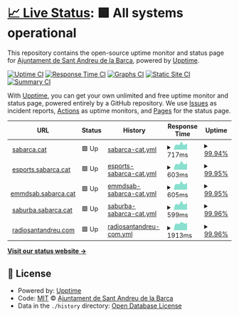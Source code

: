 # [📈 Live Status](https://ajuntament-sabarca.github.io/upptime): <!--live status--> **🟩 All systems operational**

This repository contains the open-source uptime monitor and status page for [Ajuntament de Sant Andreu de la Barca](https://www.sabarca.cat), powered by [Upptime](https://github.com/upptime/upptime).

[![Uptime CI](https://github.com/ajuntament-sabarca/upptime/workflows/Uptime%20CI/badge.svg)](https://github.com/ajuntament-sabarca/upptime/actions?query=workflow%3A%22Uptime+CI%22)
[![Response Time CI](https://github.com/ajuntament-sabarca/upptime/workflows/Response%20Time%20CI/badge.svg)](https://github.com/ajuntament-sabarca/upptime/actions?query=workflow%3A%22Response+Time+CI%22)
[![Graphs CI](https://github.com/ajuntament-sabarca/upptime/workflows/Graphs%20CI/badge.svg)](https://github.com/ajuntament-sabarca/upptime/actions?query=workflow%3A%22Graphs+CI%22)
[![Static Site CI](https://github.com/ajuntament-sabarca/upptime/workflows/Static%20Site%20CI/badge.svg)](https://github.com/ajuntament-sabarca/upptime/actions?query=workflow%3A%22Static+Site+CI%22)
[![Summary CI](https://github.com/ajuntament-sabarca/upptime/workflows/Summary%20CI/badge.svg)](https://github.com/ajuntament-sabarca/upptime/actions?query=workflow%3A%22Summary+CI%22)

With [Upptime](https://upptime.js.org), you can get your own unlimited and free uptime monitor and status page, powered entirely by a GitHub repository. We use [Issues](https://github.com/ajuntament-sabarca/upptime/issues) as incident reports, [Actions](https://github.com/ajuntament-sabarca/upptime/actions) as uptime monitors, and [Pages](https://ajuntament-sabarca.github.io/upptime) for the status page.

<!--start: status pages-->
<!-- This summary is generated by Upptime (https://github.com/upptime/upptime) -->
<!-- Do not edit this manually, your changes will be overwritten -->
<!-- prettier-ignore -->
| URL | Status | History | Response Time | Uptime |
| --- | ------ | ------- | ------------- | ------ |
| <img alt="" src="https://favicons.githubusercontent.com/sabarca.cat" height="13"> [sabarca.cat](https://sabarca.cat) | 🟩 Up | [sabarca-cat.yml](https://github.com/ajuntament-sabarca/upptime/commits/HEAD/history/sabarca-cat.yml) | <details><summary><img alt="Response time graph" src="./graphs/sabarca-cat/response-time-week.png" height="20"> 717ms</summary><br><a href="https://ajuntament-sabarca.github.io/upptime/history/sabarca-cat"><img alt="Response time 850" src="https://img.shields.io/endpoint?url=https%3A%2F%2Fraw.githubusercontent.com%2Fajuntament-sabarca%2Fupptime%2FHEAD%2Fapi%2Fsabarca-cat%2Fresponse-time.json"></a><br><a href="https://ajuntament-sabarca.github.io/upptime/history/sabarca-cat"><img alt="24-hour response time 734" src="https://img.shields.io/endpoint?url=https%3A%2F%2Fraw.githubusercontent.com%2Fajuntament-sabarca%2Fupptime%2FHEAD%2Fapi%2Fsabarca-cat%2Fresponse-time-day.json"></a><br><a href="https://ajuntament-sabarca.github.io/upptime/history/sabarca-cat"><img alt="7-day response time 717" src="https://img.shields.io/endpoint?url=https%3A%2F%2Fraw.githubusercontent.com%2Fajuntament-sabarca%2Fupptime%2FHEAD%2Fapi%2Fsabarca-cat%2Fresponse-time-week.json"></a><br><a href="https://ajuntament-sabarca.github.io/upptime/history/sabarca-cat"><img alt="30-day response time 920" src="https://img.shields.io/endpoint?url=https%3A%2F%2Fraw.githubusercontent.com%2Fajuntament-sabarca%2Fupptime%2FHEAD%2Fapi%2Fsabarca-cat%2Fresponse-time-month.json"></a><br><a href="https://ajuntament-sabarca.github.io/upptime/history/sabarca-cat"><img alt="1-year response time 850" src="https://img.shields.io/endpoint?url=https%3A%2F%2Fraw.githubusercontent.com%2Fajuntament-sabarca%2Fupptime%2FHEAD%2Fapi%2Fsabarca-cat%2Fresponse-time-year.json"></a></details> | <details><summary><a href="https://ajuntament-sabarca.github.io/upptime/history/sabarca-cat">99.94%</a></summary><a href="https://ajuntament-sabarca.github.io/upptime/history/sabarca-cat"><img alt="All-time uptime 100.00%" src="https://img.shields.io/endpoint?url=https%3A%2F%2Fraw.githubusercontent.com%2Fajuntament-sabarca%2Fupptime%2FHEAD%2Fapi%2Fsabarca-cat%2Fuptime.json"></a><br><a href="https://ajuntament-sabarca.github.io/upptime/history/sabarca-cat"><img alt="24-hour uptime 99.59%" src="https://img.shields.io/endpoint?url=https%3A%2F%2Fraw.githubusercontent.com%2Fajuntament-sabarca%2Fupptime%2FHEAD%2Fapi%2Fsabarca-cat%2Fuptime-day.json"></a><br><a href="https://ajuntament-sabarca.github.io/upptime/history/sabarca-cat"><img alt="7-day uptime 99.94%" src="https://img.shields.io/endpoint?url=https%3A%2F%2Fraw.githubusercontent.com%2Fajuntament-sabarca%2Fupptime%2FHEAD%2Fapi%2Fsabarca-cat%2Fuptime-week.json"></a><br><a href="https://ajuntament-sabarca.github.io/upptime/history/sabarca-cat"><img alt="30-day uptime 99.99%" src="https://img.shields.io/endpoint?url=https%3A%2F%2Fraw.githubusercontent.com%2Fajuntament-sabarca%2Fupptime%2FHEAD%2Fapi%2Fsabarca-cat%2Fuptime-month.json"></a><br><a href="https://ajuntament-sabarca.github.io/upptime/history/sabarca-cat"><img alt="1-year uptime 100.00%" src="https://img.shields.io/endpoint?url=https%3A%2F%2Fraw.githubusercontent.com%2Fajuntament-sabarca%2Fupptime%2FHEAD%2Fapi%2Fsabarca-cat%2Fuptime-year.json"></a></details>
| <img alt="" src="https://favicons.githubusercontent.com/esports.sabarca.cat" height="13"> [esports.sabarca.cat](https://esports.sabarca.cat) | 🟩 Up | [esports-sabarca-cat.yml](https://github.com/ajuntament-sabarca/upptime/commits/HEAD/history/esports-sabarca-cat.yml) | <details><summary><img alt="Response time graph" src="./graphs/esports-sabarca-cat/response-time-week.png" height="20"> 603ms</summary><br><a href="https://ajuntament-sabarca.github.io/upptime/history/esports-sabarca-cat"><img alt="Response time 915" src="https://img.shields.io/endpoint?url=https%3A%2F%2Fraw.githubusercontent.com%2Fajuntament-sabarca%2Fupptime%2FHEAD%2Fapi%2Fesports-sabarca-cat%2Fresponse-time.json"></a><br><a href="https://ajuntament-sabarca.github.io/upptime/history/esports-sabarca-cat"><img alt="24-hour response time 615" src="https://img.shields.io/endpoint?url=https%3A%2F%2Fraw.githubusercontent.com%2Fajuntament-sabarca%2Fupptime%2FHEAD%2Fapi%2Fesports-sabarca-cat%2Fresponse-time-day.json"></a><br><a href="https://ajuntament-sabarca.github.io/upptime/history/esports-sabarca-cat"><img alt="7-day response time 603" src="https://img.shields.io/endpoint?url=https%3A%2F%2Fraw.githubusercontent.com%2Fajuntament-sabarca%2Fupptime%2FHEAD%2Fapi%2Fesports-sabarca-cat%2Fresponse-time-week.json"></a><br><a href="https://ajuntament-sabarca.github.io/upptime/history/esports-sabarca-cat"><img alt="30-day response time 843" src="https://img.shields.io/endpoint?url=https%3A%2F%2Fraw.githubusercontent.com%2Fajuntament-sabarca%2Fupptime%2FHEAD%2Fapi%2Fesports-sabarca-cat%2Fresponse-time-month.json"></a><br><a href="https://ajuntament-sabarca.github.io/upptime/history/esports-sabarca-cat"><img alt="1-year response time 915" src="https://img.shields.io/endpoint?url=https%3A%2F%2Fraw.githubusercontent.com%2Fajuntament-sabarca%2Fupptime%2FHEAD%2Fapi%2Fesports-sabarca-cat%2Fresponse-time-year.json"></a></details> | <details><summary><a href="https://ajuntament-sabarca.github.io/upptime/history/esports-sabarca-cat">99.95%</a></summary><a href="https://ajuntament-sabarca.github.io/upptime/history/esports-sabarca-cat"><img alt="All-time uptime 100.00%" src="https://img.shields.io/endpoint?url=https%3A%2F%2Fraw.githubusercontent.com%2Fajuntament-sabarca%2Fupptime%2FHEAD%2Fapi%2Fesports-sabarca-cat%2Fuptime.json"></a><br><a href="https://ajuntament-sabarca.github.io/upptime/history/esports-sabarca-cat"><img alt="24-hour uptime 99.62%" src="https://img.shields.io/endpoint?url=https%3A%2F%2Fraw.githubusercontent.com%2Fajuntament-sabarca%2Fupptime%2FHEAD%2Fapi%2Fesports-sabarca-cat%2Fuptime-day.json"></a><br><a href="https://ajuntament-sabarca.github.io/upptime/history/esports-sabarca-cat"><img alt="7-day uptime 99.95%" src="https://img.shields.io/endpoint?url=https%3A%2F%2Fraw.githubusercontent.com%2Fajuntament-sabarca%2Fupptime%2FHEAD%2Fapi%2Fesports-sabarca-cat%2Fuptime-week.json"></a><br><a href="https://ajuntament-sabarca.github.io/upptime/history/esports-sabarca-cat"><img alt="30-day uptime 99.99%" src="https://img.shields.io/endpoint?url=https%3A%2F%2Fraw.githubusercontent.com%2Fajuntament-sabarca%2Fupptime%2FHEAD%2Fapi%2Fesports-sabarca-cat%2Fuptime-month.json"></a><br><a href="https://ajuntament-sabarca.github.io/upptime/history/esports-sabarca-cat"><img alt="1-year uptime 100.00%" src="https://img.shields.io/endpoint?url=https%3A%2F%2Fraw.githubusercontent.com%2Fajuntament-sabarca%2Fupptime%2FHEAD%2Fapi%2Fesports-sabarca-cat%2Fuptime-year.json"></a></details>
| <img alt="" src="https://favicons.githubusercontent.com/emmdsab.sabarca.cat" height="13"> [emmdsab.sabarca.cat](https://emmdsab.sabarca.cat) | 🟩 Up | [emmdsab-sabarca-cat.yml](https://github.com/ajuntament-sabarca/upptime/commits/HEAD/history/emmdsab-sabarca-cat.yml) | <details><summary><img alt="Response time graph" src="./graphs/emmdsab-sabarca-cat/response-time-week.png" height="20"> 605ms</summary><br><a href="https://ajuntament-sabarca.github.io/upptime/history/emmdsab-sabarca-cat"><img alt="Response time 914" src="https://img.shields.io/endpoint?url=https%3A%2F%2Fraw.githubusercontent.com%2Fajuntament-sabarca%2Fupptime%2FHEAD%2Fapi%2Femmdsab-sabarca-cat%2Fresponse-time.json"></a><br><a href="https://ajuntament-sabarca.github.io/upptime/history/emmdsab-sabarca-cat"><img alt="24-hour response time 615" src="https://img.shields.io/endpoint?url=https%3A%2F%2Fraw.githubusercontent.com%2Fajuntament-sabarca%2Fupptime%2FHEAD%2Fapi%2Femmdsab-sabarca-cat%2Fresponse-time-day.json"></a><br><a href="https://ajuntament-sabarca.github.io/upptime/history/emmdsab-sabarca-cat"><img alt="7-day response time 605" src="https://img.shields.io/endpoint?url=https%3A%2F%2Fraw.githubusercontent.com%2Fajuntament-sabarca%2Fupptime%2FHEAD%2Fapi%2Femmdsab-sabarca-cat%2Fresponse-time-week.json"></a><br><a href="https://ajuntament-sabarca.github.io/upptime/history/emmdsab-sabarca-cat"><img alt="30-day response time 806" src="https://img.shields.io/endpoint?url=https%3A%2F%2Fraw.githubusercontent.com%2Fajuntament-sabarca%2Fupptime%2FHEAD%2Fapi%2Femmdsab-sabarca-cat%2Fresponse-time-month.json"></a><br><a href="https://ajuntament-sabarca.github.io/upptime/history/emmdsab-sabarca-cat"><img alt="1-year response time 914" src="https://img.shields.io/endpoint?url=https%3A%2F%2Fraw.githubusercontent.com%2Fajuntament-sabarca%2Fupptime%2FHEAD%2Fapi%2Femmdsab-sabarca-cat%2Fresponse-time-year.json"></a></details> | <details><summary><a href="https://ajuntament-sabarca.github.io/upptime/history/emmdsab-sabarca-cat">99.95%</a></summary><a href="https://ajuntament-sabarca.github.io/upptime/history/emmdsab-sabarca-cat"><img alt="All-time uptime 99.99%" src="https://img.shields.io/endpoint?url=https%3A%2F%2Fraw.githubusercontent.com%2Fajuntament-sabarca%2Fupptime%2FHEAD%2Fapi%2Femmdsab-sabarca-cat%2Fuptime.json"></a><br><a href="https://ajuntament-sabarca.github.io/upptime/history/emmdsab-sabarca-cat"><img alt="24-hour uptime 99.65%" src="https://img.shields.io/endpoint?url=https%3A%2F%2Fraw.githubusercontent.com%2Fajuntament-sabarca%2Fupptime%2FHEAD%2Fapi%2Femmdsab-sabarca-cat%2Fuptime-day.json"></a><br><a href="https://ajuntament-sabarca.github.io/upptime/history/emmdsab-sabarca-cat"><img alt="7-day uptime 99.95%" src="https://img.shields.io/endpoint?url=https%3A%2F%2Fraw.githubusercontent.com%2Fajuntament-sabarca%2Fupptime%2FHEAD%2Fapi%2Femmdsab-sabarca-cat%2Fuptime-week.json"></a><br><a href="https://ajuntament-sabarca.github.io/upptime/history/emmdsab-sabarca-cat"><img alt="30-day uptime 99.99%" src="https://img.shields.io/endpoint?url=https%3A%2F%2Fraw.githubusercontent.com%2Fajuntament-sabarca%2Fupptime%2FHEAD%2Fapi%2Femmdsab-sabarca-cat%2Fuptime-month.json"></a><br><a href="https://ajuntament-sabarca.github.io/upptime/history/emmdsab-sabarca-cat"><img alt="1-year uptime 99.99%" src="https://img.shields.io/endpoint?url=https%3A%2F%2Fraw.githubusercontent.com%2Fajuntament-sabarca%2Fupptime%2FHEAD%2Fapi%2Femmdsab-sabarca-cat%2Fuptime-year.json"></a></details>
| <img alt="" src="https://favicons.githubusercontent.com/saburba.sabarca.cat" height="13"> [saburba.sabarca.cat](https://saburba.sabarca.cat) | 🟩 Up | [saburba-sabarca-cat.yml](https://github.com/ajuntament-sabarca/upptime/commits/HEAD/history/saburba-sabarca-cat.yml) | <details><summary><img alt="Response time graph" src="./graphs/saburba-sabarca-cat/response-time-week.png" height="20"> 599ms</summary><br><a href="https://ajuntament-sabarca.github.io/upptime/history/saburba-sabarca-cat"><img alt="Response time 849" src="https://img.shields.io/endpoint?url=https%3A%2F%2Fraw.githubusercontent.com%2Fajuntament-sabarca%2Fupptime%2FHEAD%2Fapi%2Fsaburba-sabarca-cat%2Fresponse-time.json"></a><br><a href="https://ajuntament-sabarca.github.io/upptime/history/saburba-sabarca-cat"><img alt="24-hour response time 609" src="https://img.shields.io/endpoint?url=https%3A%2F%2Fraw.githubusercontent.com%2Fajuntament-sabarca%2Fupptime%2FHEAD%2Fapi%2Fsaburba-sabarca-cat%2Fresponse-time-day.json"></a><br><a href="https://ajuntament-sabarca.github.io/upptime/history/saburba-sabarca-cat"><img alt="7-day response time 599" src="https://img.shields.io/endpoint?url=https%3A%2F%2Fraw.githubusercontent.com%2Fajuntament-sabarca%2Fupptime%2FHEAD%2Fapi%2Fsaburba-sabarca-cat%2Fresponse-time-week.json"></a><br><a href="https://ajuntament-sabarca.github.io/upptime/history/saburba-sabarca-cat"><img alt="30-day response time 816" src="https://img.shields.io/endpoint?url=https%3A%2F%2Fraw.githubusercontent.com%2Fajuntament-sabarca%2Fupptime%2FHEAD%2Fapi%2Fsaburba-sabarca-cat%2Fresponse-time-month.json"></a><br><a href="https://ajuntament-sabarca.github.io/upptime/history/saburba-sabarca-cat"><img alt="1-year response time 849" src="https://img.shields.io/endpoint?url=https%3A%2F%2Fraw.githubusercontent.com%2Fajuntament-sabarca%2Fupptime%2FHEAD%2Fapi%2Fsaburba-sabarca-cat%2Fresponse-time-year.json"></a></details> | <details><summary><a href="https://ajuntament-sabarca.github.io/upptime/history/saburba-sabarca-cat">99.96%</a></summary><a href="https://ajuntament-sabarca.github.io/upptime/history/saburba-sabarca-cat"><img alt="All-time uptime 100.00%" src="https://img.shields.io/endpoint?url=https%3A%2F%2Fraw.githubusercontent.com%2Fajuntament-sabarca%2Fupptime%2FHEAD%2Fapi%2Fsaburba-sabarca-cat%2Fuptime.json"></a><br><a href="https://ajuntament-sabarca.github.io/upptime/history/saburba-sabarca-cat"><img alt="24-hour uptime 99.69%" src="https://img.shields.io/endpoint?url=https%3A%2F%2Fraw.githubusercontent.com%2Fajuntament-sabarca%2Fupptime%2FHEAD%2Fapi%2Fsaburba-sabarca-cat%2Fuptime-day.json"></a><br><a href="https://ajuntament-sabarca.github.io/upptime/history/saburba-sabarca-cat"><img alt="7-day uptime 99.96%" src="https://img.shields.io/endpoint?url=https%3A%2F%2Fraw.githubusercontent.com%2Fajuntament-sabarca%2Fupptime%2FHEAD%2Fapi%2Fsaburba-sabarca-cat%2Fuptime-week.json"></a><br><a href="https://ajuntament-sabarca.github.io/upptime/history/saburba-sabarca-cat"><img alt="30-day uptime 99.99%" src="https://img.shields.io/endpoint?url=https%3A%2F%2Fraw.githubusercontent.com%2Fajuntament-sabarca%2Fupptime%2FHEAD%2Fapi%2Fsaburba-sabarca-cat%2Fuptime-month.json"></a><br><a href="https://ajuntament-sabarca.github.io/upptime/history/saburba-sabarca-cat"><img alt="1-year uptime 100.00%" src="https://img.shields.io/endpoint?url=https%3A%2F%2Fraw.githubusercontent.com%2Fajuntament-sabarca%2Fupptime%2FHEAD%2Fapi%2Fsaburba-sabarca-cat%2Fuptime-year.json"></a></details>
| <img alt="" src="https://favicons.githubusercontent.com/radiosantandreu.com" height="13"> [radiosantandreu.com](https://radiosantandreu.com) | 🟩 Up | [radiosantandreu-com.yml](https://github.com/ajuntament-sabarca/upptime/commits/HEAD/history/radiosantandreu-com.yml) | <details><summary><img alt="Response time graph" src="./graphs/radiosantandreu-com/response-time-week.png" height="20"> 1913ms</summary><br><a href="https://ajuntament-sabarca.github.io/upptime/history/radiosantandreu-com"><img alt="Response time 2095" src="https://img.shields.io/endpoint?url=https%3A%2F%2Fraw.githubusercontent.com%2Fajuntament-sabarca%2Fupptime%2FHEAD%2Fapi%2Fradiosantandreu-com%2Fresponse-time.json"></a><br><a href="https://ajuntament-sabarca.github.io/upptime/history/radiosantandreu-com"><img alt="24-hour response time 1912" src="https://img.shields.io/endpoint?url=https%3A%2F%2Fraw.githubusercontent.com%2Fajuntament-sabarca%2Fupptime%2FHEAD%2Fapi%2Fradiosantandreu-com%2Fresponse-time-day.json"></a><br><a href="https://ajuntament-sabarca.github.io/upptime/history/radiosantandreu-com"><img alt="7-day response time 1913" src="https://img.shields.io/endpoint?url=https%3A%2F%2Fraw.githubusercontent.com%2Fajuntament-sabarca%2Fupptime%2FHEAD%2Fapi%2Fradiosantandreu-com%2Fresponse-time-week.json"></a><br><a href="https://ajuntament-sabarca.github.io/upptime/history/radiosantandreu-com"><img alt="30-day response time 2123" src="https://img.shields.io/endpoint?url=https%3A%2F%2Fraw.githubusercontent.com%2Fajuntament-sabarca%2Fupptime%2FHEAD%2Fapi%2Fradiosantandreu-com%2Fresponse-time-month.json"></a><br><a href="https://ajuntament-sabarca.github.io/upptime/history/radiosantandreu-com"><img alt="1-year response time 2095" src="https://img.shields.io/endpoint?url=https%3A%2F%2Fraw.githubusercontent.com%2Fajuntament-sabarca%2Fupptime%2FHEAD%2Fapi%2Fradiosantandreu-com%2Fresponse-time-year.json"></a></details> | <details><summary><a href="https://ajuntament-sabarca.github.io/upptime/history/radiosantandreu-com">99.96%</a></summary><a href="https://ajuntament-sabarca.github.io/upptime/history/radiosantandreu-com"><img alt="All-time uptime 100.00%" src="https://img.shields.io/endpoint?url=https%3A%2F%2Fraw.githubusercontent.com%2Fajuntament-sabarca%2Fupptime%2FHEAD%2Fapi%2Fradiosantandreu-com%2Fuptime.json"></a><br><a href="https://ajuntament-sabarca.github.io/upptime/history/radiosantandreu-com"><img alt="24-hour uptime 99.72%" src="https://img.shields.io/endpoint?url=https%3A%2F%2Fraw.githubusercontent.com%2Fajuntament-sabarca%2Fupptime%2FHEAD%2Fapi%2Fradiosantandreu-com%2Fuptime-day.json"></a><br><a href="https://ajuntament-sabarca.github.io/upptime/history/radiosantandreu-com"><img alt="7-day uptime 99.96%" src="https://img.shields.io/endpoint?url=https%3A%2F%2Fraw.githubusercontent.com%2Fajuntament-sabarca%2Fupptime%2FHEAD%2Fapi%2Fradiosantandreu-com%2Fuptime-week.json"></a><br><a href="https://ajuntament-sabarca.github.io/upptime/history/radiosantandreu-com"><img alt="30-day uptime 99.99%" src="https://img.shields.io/endpoint?url=https%3A%2F%2Fraw.githubusercontent.com%2Fajuntament-sabarca%2Fupptime%2FHEAD%2Fapi%2Fradiosantandreu-com%2Fuptime-month.json"></a><br><a href="https://ajuntament-sabarca.github.io/upptime/history/radiosantandreu-com"><img alt="1-year uptime 100.00%" src="https://img.shields.io/endpoint?url=https%3A%2F%2Fraw.githubusercontent.com%2Fajuntament-sabarca%2Fupptime%2FHEAD%2Fapi%2Fradiosantandreu-com%2Fuptime-year.json"></a></details>

<!--end: status pages-->

[**Visit our status website →**](https://ajuntament-sabarca.github.io/upptime)

## 📄 License

- Powered by: [Upptime](https://github.com/upptime/upptime)
- Code: [MIT](./LICENSE) © [Ajuntament de Sant Andreu de la Barca](https://www.sabarca.cat)
- Data in the `./history` directory: [Open Database License](https://opendatacommons.org/licenses/odbl/1-0/)
